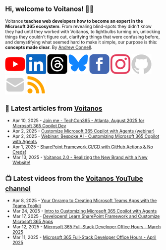 ## Hi, welcome to Voitanos! 👋🏼

Voitanos **teaches web developers how to become an expert in the Microsoft 365 ecosystem**. From revealing blind-spots they didn't know they had until they worked with Voitanos, to lightbulbs turning on, unlocking things they couldn't figure out, clarifying things that were confusing before, and demystifying what seemed hard to make it simple, our purpose is this: **concepts made clear**. By [Andrew Connell](https://www.voitanos.io/pages/about-andrew).

[![](https://raw.githubusercontent.com/Voitanos/.github/main/images/youtube.svg)](http://voitanos.social/youtube) [![](https://raw.githubusercontent.com/Voitanos/.github/main/images/linkedin.svg)](http://voitanos.social/linkedin) [![](https://raw.githubusercontent.com/Voitanos/.github/main/images/threads.svg)](http://voitanos.social/threads) [![](https://raw.githubusercontent.com/Voitanos/.github/main/images/bluesky.svg)](http://voitanos.social/bluesky) [![](https://raw.githubusercontent.com/Voitanos/.github/main/images/facebook.svg)](http://voitanos.social/facebook) [![](https://raw.githubusercontent.com/Voitanos/.github/main/images/instagram.svg)](http://voitanos.social/instagram) [![](https://raw.githubusercontent.com/Voitanos/.github/main/images/github.svg)](http://voitanos.social/github) [![](https://raw.githubusercontent.com/Voitanos/.github/main/images/mail.svg)](https://www.voitanos.io/newsletter) [![](https://raw.githubusercontent.com/Voitanos/.github/main/images/rss.svg)](https://www.voitanos.io/blog)

## 📙 Latest articles from [Voitanos](https://www.voitanos.io/blog)
<!-- VOITANOSBLOG-POST-LIST:START -->
- Apr 10, 2025 - [Join me - TechCon365 - Atlanta, August 2025 for Microsoft 365 Copilot Dev](https://www.voitanos.io/blog/joinme-techcon365-atlanta-2025/?utm_medium=rss&utm_source=voitanos.io)
- Apr 2, 2025 - [Customize Microsoft 365 Copilot with Agents &lpar;webinar&rpar;](https://www.voitanos.io/blog/microsoft-365-copilot-bespoke-ai-with-agents-webinar/?utm_medium=rss&utm_source=voitanos.io)
- Apr 2, 2025 - [Webinar: Bespoke AI - Customizing Microsoft 365 Copilot with Agents](https://www.voitanos.io/webinars/microsoft-365-copilot-bespoke-ai-with-agents/?utm_medium=rss&utm_source=voitanos.io)
- Apr 1, 2025 - [SharePoint Framework CI/CD with GitHub Actions &amp; No Creds!](https://www.voitanos.io/blog/sharepoint-framework-cicd-github-federated-identity/?utm_medium=rss&utm_source=voitanos.io)
- Mar 13, 2025 - [Voitanos 2.0 - Realizing the New Brand with a New Website!](https://www.voitanos.io/blog/announcing-new-voitanos-website-2025/?utm_medium=rss&utm_source=voitanos.io)<!-- VOITANOSBLOG-POST-LIST:END -->

## 📺 Latest videos from the [Voitanos YouTube channel](https://www.youtube.com/voitanosio)
<!-- VOITANOSYOUTUBE-POST-LIST:START -->
- Apr 8, 2025 - [Your Onramp to Creating Microsoft Teams Apps with the Teams Toolkit](https://www.youtube.com/watch?v=C_bxDyXmG1A)
- Mar 24, 2025 - [Intro to Customizing Microsoft 365 Copilot with Agents](https://www.youtube.com/watch?v=GS5oSEdHiyc)
- Mar 17, 2025 - [Developers! Learn SharePoint Framework and Customize Microsoft 365 Apps](https://www.youtube.com/watch?v=Jg7Izqu4mi4)
- Mar 12, 2025 - [Microsoft 365 Full-Stack Developer Office Hours - March 2025](https://www.youtube.com/watch?v=nQxNj5mjdaQ)
- Mar 11, 2025 - [Microsoft 365 Full-Stack Developer Office Hours - April 2025](https://www.youtube.com/watch?v=5U01IUPYk4s)<!-- VOITANOSYOUTUBE-POST-LIST:END -->
